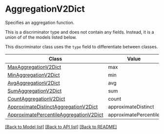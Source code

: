 # AggregationV2Dict

Specifies an aggregation function.

This is a discriminator type and does not contain any fields. Instead, it is a union
of of the models listed below.

This discriminator class uses the `type` field to differentiate between classes.

| Class | Value
| ------------ | -------------
[MaxAggregationV2Dict](MaxAggregationV2Dict.md) | max
[MinAggregationV2Dict](MinAggregationV2Dict.md) | min
[AvgAggregationV2Dict](AvgAggregationV2Dict.md) | avg
[SumAggregationV2Dict](SumAggregationV2Dict.md) | sum
[CountAggregationV2Dict](CountAggregationV2Dict.md) | count
[ApproximateDistinctAggregationV2Dict](ApproximateDistinctAggregationV2Dict.md) | approximateDistinct
[ApproximatePercentileAggregationV2Dict](ApproximatePercentileAggregationV2Dict.md) | approximatePercentile


[[Back to Model list]](../../../README.md#models-v2-link) [[Back to API list]](../../../README.md#documentation-for-api-endpoints) [[Back to README]](../../../README.md)
